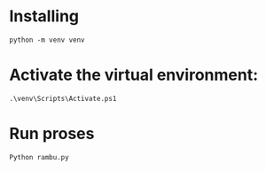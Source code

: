 # Installing
```
python -m venv venv
```

# Activate the virtual environment:
```
.\venv\Scripts\Activate.ps1
```

# Run proses
```
Python rambu.py
```